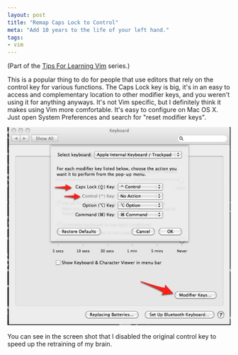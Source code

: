```yaml
---
layout: post
title: "Remap Caps Lock to Control"
meta: "Add 10 years to the life of your left hand."
tags:
- vim
---
```


(Part of the [Tips For Learning Vim](tips-for-learning-vim.html) series.)

This is a popular thing to do for people that use editors that rely on the control key for various functions.  The Caps Lock key is big, it's in an easy to access and complementary location to other modifier keys, and you weren't using it for anything anyways.  It's not Vim specific, but I definitely think it makes using Vim more comfortable.  It's easy to configure on Mac OS X.  Just open System Preferences and search for "reset modifier keys".

!["Remap Caps Lock on Mac OS X"](/images/remap-caps-lock-system-prefs.jpg)

You can see in the screen shot that I disabled the original control key to speed up the retraining of my brain.

